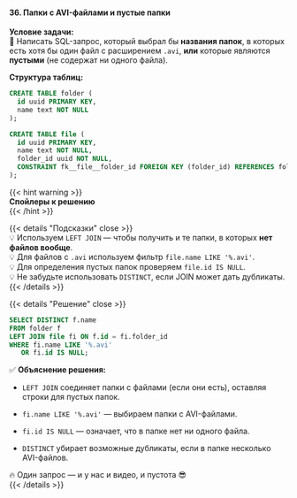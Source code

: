 #### 36. Папки с AVI-файлами и пустые папки


**Условие задачи:**  
📌 Написать SQL-запрос, который выбрал бы **названия папок**, в которых есть хотя бы один файл с расширением `.avi`, **или** которые являются **пустыми** (не содержат ни одного файла).

**Структура таблиц:**

```sql
CREATE TABLE folder (
  id uuid PRIMARY KEY,
  name text NOT NULL
);

CREATE TABLE file (
  id uuid PRIMARY KEY,
  name text NOT NULL,
  folder_id uuid NOT NULL,
  CONSTRAINT fk__file__folder_id FOREIGN KEY (folder_id) REFERENCES folder (id)
);

```

{{< hint warning >}}  
**Спойлеры к решению**  
{{< /hint >}}

{{< details "Подсказки" close >}}  
💡 Используем `LEFT JOIN` — чтобы получить и те папки, в которых **нет файлов вообще**.  
💡 Для файлов с `.avi` используем фильтр `file.name LIKE '%.avi'`.  
💡 Для определения пустых папок проверяем `file.id IS NULL`.  
💡 Не забудьте использовать `DISTINCT`, если JOIN может дать дубликаты.  
{{< /details >}}

{{< details "Решение" close >}}
```sql
SELECT DISTINCT f.name
FROM folder f
LEFT JOIN file fi ON f.id = fi.folder_id
WHERE fi.name LIKE '%.avi'
   OR fi.id IS NULL;
```

✅ **Объяснение решения:**

- `LEFT JOIN` соединяет папки с файлами (если они есть), оставляя строки для пустых папок.
    
- `fi.name LIKE '%.avi'` — выбираем папки с AVI-файлами.
    
- `fi.id IS NULL` — означает, что в папке нет ни одного файла.
    
- `DISTINCT` убирает возможные дубликаты, если в папке несколько AVI-файлов.
    

🔥 Один запрос — и у нас и видео, и пустота 😎  
{{< /details >}}